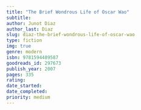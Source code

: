 ```yaml
---
title: "The Brief Wondrous Life of Oscar Wao"
subtitle: 
author: Junot Diaz
author_last: Diaz
slug: diaz-the-brief-wondrous-life-of-oscar-wao
type: fiction
img: true
genre: modern
isbn: 9781594489587
goodreads_id: 297673
publish_year: 2007
pages: 335
rating: 
date_started:
date_completed:
priority: medium
---
```

